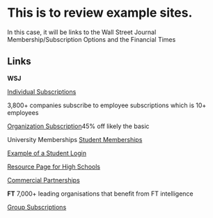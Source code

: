 # This is to review example sites.
In this case, it will be links to the Wall Street Journal Membership/Subscription Options and the Financial Times

## Links
**WSJ**

[Individual Subscriptions](https://store.wsj.com/shop)

3,800+ companies subscribe to employee subscriptions which is 10+ employees

[Organization Subscription](https://corporate.wsj.com/)45% off likely the basic 

University Memberships
[Student Memberships](https://store.wsj.com/shop/us/us/wsjstudentns/?inttrackingCode=aaqu264b&icid=WSJ_ON_ALL_ACQ_NA&n2IKsaD9=n2IKsaD9&Pg9aWOPT=Pg9aWOPT&Cp5dKJWb=Cp5dKJWb&APCc9OU1=APCc9OU1)

[Example of a Student Login](https://partner.wsj.com/p/1110800011/register?mod=wsj_upenn4)

[Resource Page for High Schools](https://highschool.wsj.com/resources/)

[Commercial Partnerships](https://commercialpartnerships.wsj.com/?mod=CP_PRT_BRD_FTR)

**FT**
7,000+ leading organisations that benefit from FT intelligence

[Group Subscriptions](https://professional.ft.com/en-gb/services/professional-subscriptions/pricing-and-plans/)

